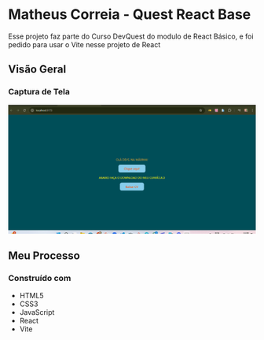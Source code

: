 # Matheus Correia - Quest React Base

Esse projeto faz parte do Curso DevQuest do modulo de React Básico, e foi pedido para usar o Vite nesse projeto de React

## Visão Geral

### Captura de Tela

![](./src/assets/images/quest-react-base.gif)

## Meu Processo

### Construído com

- HTML5 
- CSS3
- JavaScript
- React
- Vite
